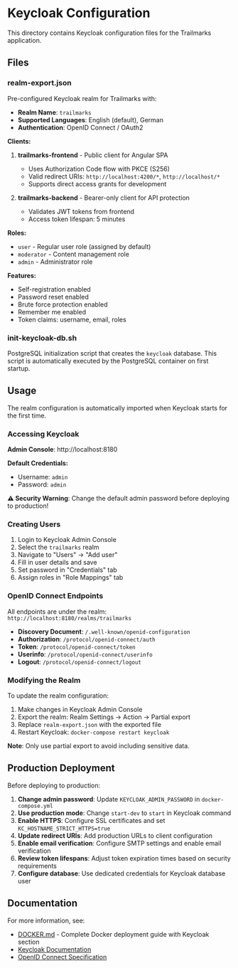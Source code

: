 # Keycloak Configuration

This directory contains Keycloak configuration files for the Trailmarks application.

## Files

### realm-export.json

Pre-configured Keycloak realm for Trailmarks with:
- **Realm Name**: `trailmarks`
- **Supported Languages**: English (default), German
- **Authentication**: OpenID Connect / OAuth2

**Clients:**
1. **trailmarks-frontend** - Public client for Angular SPA
   - Uses Authorization Code flow with PKCE (S256)
   - Valid redirect URIs: `http://localhost:4200/*`, `http://localhost/*`
   - Supports direct access grants for development

2. **trailmarks-backend** - Bearer-only client for API protection
   - Validates JWT tokens from frontend
   - Access token lifespan: 5 minutes

**Roles:**
- `user` - Regular user role (assigned by default)
- `moderator` - Content management role
- `admin` - Administrator role

**Features:**
- Self-registration enabled
- Password reset enabled
- Brute force protection enabled
- Remember me enabled
- Token claims: username, email, roles

### init-keycloak-db.sh

PostgreSQL initialization script that creates the `keycloak` database.
This script is automatically executed by the PostgreSQL container on first startup.

## Usage

The realm configuration is automatically imported when Keycloak starts for the first time.

### Accessing Keycloak

**Admin Console**: http://localhost:8180

**Default Credentials:**
- Username: `admin`
- Password: `admin`

**⚠️ Security Warning**: Change the default admin password before deploying to production!

### Creating Users

1. Login to Keycloak Admin Console
2. Select the `trailmarks` realm
3. Navigate to "Users" → "Add user"
4. Fill in user details and save
5. Set password in "Credentials" tab
6. Assign roles in "Role Mappings" tab

### OpenID Connect Endpoints

All endpoints are under the realm: `http://localhost:8180/realms/trailmarks`

- **Discovery Document**: `/.well-known/openid-configuration`
- **Authorization**: `/protocol/openid-connect/auth`
- **Token**: `/protocol/openid-connect/token`
- **Userinfo**: `/protocol/openid-connect/userinfo`
- **Logout**: `/protocol/openid-connect/logout`

### Modifying the Realm

To update the realm configuration:

1. Make changes in Keycloak Admin Console
2. Export the realm: Realm Settings → Action → Partial export
3. Replace `realm-export.json` with the exported file
4. Restart Keycloak: `docker-compose restart keycloak`

**Note**: Only use partial export to avoid including sensitive data.

## Production Deployment

Before deploying to production:

1. **Change admin password**: Update `KEYCLOAK_ADMIN_PASSWORD` in `docker-compose.yml`
2. **Use production mode**: Change `start-dev` to `start` in Keycloak command
3. **Enable HTTPS**: Configure SSL certificates and set `KC_HOSTNAME_STRICT_HTTPS=true`
4. **Update redirect URIs**: Add production URLs to client configuration
5. **Enable email verification**: Configure SMTP settings and enable email verification
6. **Review token lifespans**: Adjust token expiration times based on security requirements
7. **Configure database**: Use dedicated credentials for Keycloak database user

## Documentation

For more information, see:
- [DOCKER.md](../DOCKER.md) - Complete Docker deployment guide with Keycloak section
- [Keycloak Documentation](https://www.keycloak.org/documentation)
- [OpenID Connect Specification](https://openid.net/specs/openid-connect-core-1_0.html)
